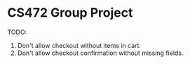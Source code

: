 # CS472 Group Project

TODO:

1. Don't allow checkout without items in cart.
2. Don't allow checkout confirmation without missing fields.
